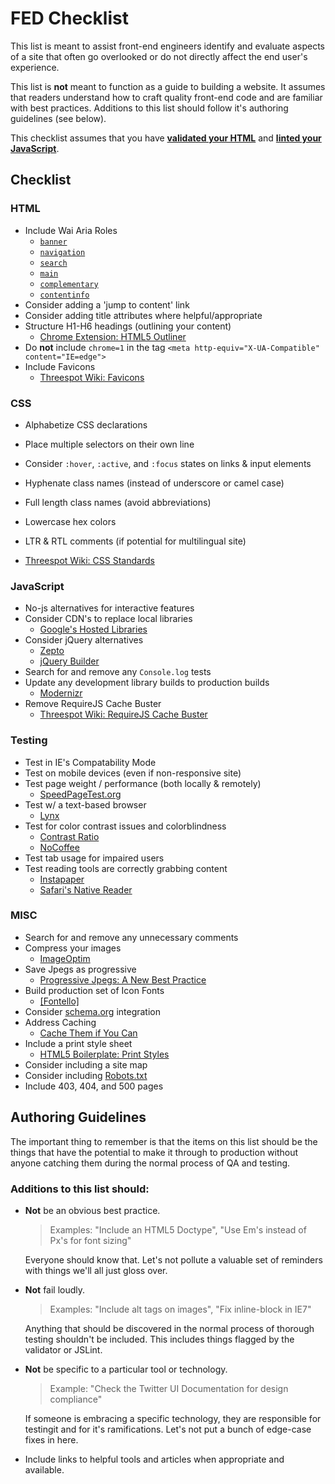 # FED Checklist

This list is meant to assist front-end engineers identify and evaluate aspects of a site that often go overlooked or do not directly affect the end user's experience.

This list is **not** meant to function as a guide to building a website. It assumes that readers understand how to craft quality front-end code and are familiar with best practices. Additions to this list should follow it's authoring guidelines (see below). 

This checklist assumes that you have **[validated your HTML](http://validator.w3.org/#validate_by_input)** and **[linted your JavaScript](http://www.jslint.com)**.

## Checklist

### HTML
- Include Wai Aria Roles 
	- [`banner`](http://www.w3.org/TR/2011/CR-wai-aria-20110118/roles#banner)
	- [`navigation`](http://www.w3.org/TR/2011/CR-wai-aria-20110118/roles#navigation)
	- [`search`](http://www.w3.org/TR/2011/CR-wai-aria-20110118/roles#search)
	- [`main`](http://www.w3.org/TR/2011/CR-wai-aria-20110118/roles#main)
	- [`complementary`](http://www.w3.org/TR/2011/CR-wai-aria-20110118/roles#complementary)
	- [`contentinfo`](http://www.w3.org/TR/2011/CR-wai-aria-20110118/roles#contentinfo)
- Consider adding a 'jump to content' link 
- Consider adding title attributes where helpful/appropriate
- Structure H1-H6 headings (outlining your content)
	- [Chrome Extension: HTML5 Outliner](https://chrome.google.com/webstore/detail/html5-outliner/afoibpobokebhgfnknfndkgemglggomo)
- Do **not** include `chrome=1` in the tag `<meta http-equiv="X-UA-Compatible" content="IE=edge">`
- Include Favicons
	- [Threespot Wiki: Favicons](http://apps.threespot.com/wiki/index.php/Favicons)

### CSS

- Alphabetize CSS declarations
- Place multiple selectors on their own line
- Consider `:hover`, `:active`, and `:focus` states on links & input elements
- Hyphenate class names (instead of underscore or camel case) 
- Full length class names (avoid abbreviations) 
- Lowercase hex colors
- LTR & RTL comments (if potential for multilingual site)

- [Threespot Wiki: CSS Standards](http://apps.threespot.com/wiki/index.php/CSS_Standards)

### JavaScript

- No-js alternatives for interactive features
- Consider CDN's to replace local libraries
	- [Google's Hosted Libraries](https://developers.google.com/speed/libraries/)
- Consider jQuery alternatives
	- [Zepto](http://zeptojs.com)
	- [jQuery Builder](http://projects.jga.me/jquery-builder/)
- Search for and remove any `Console.log` tests
- Update any development library builds to production builds
	- [Modernizr](http://modernizr.com/download/)
- Remove RequireJS Cache Buster
	- [Threespot Wiki: RequireJS Cache Buster](http://apps.threespot.com/wiki/index.php/RequireJS#Cache-Busting)

### Testing

- Test in IE's Compatability Mode
- Test on mobile devices (even if non-responsive site)
- Test page weight / performance (both locally & remotely)
	- [SpeedPageTest.org](http://www.webpagetest.org)
- Test w/ a text-based browser 
	- [Lynx](http://lynx.isc.org)
- Test for color contrast issues and colorblindness 
	- [Contrast Ratio](http://leaverou.github.io/contrast-ratio/)
	- [NoCoffee](https://chrome.google.com/webstore/detail/nocoffee/jjeeggmbnhckmgdhmgdckeigabjfbddl?hl=en&gl=US)
- Test tab usage for impaired users
- Test reading tools are correctly grabbing content
	- [Instapaper](http://www.instapaper.com/publishers)
	- [Safari's Native Reader](http://support.apple.com/kb/PH5068?viewlocale=en_US)

### MISC
- Search for and remove any unnecessary comments
- Compress your images
	- [ImageOptim](http://imageoptim.com)
- Save Jpegs as progressive
	- [Progressive Jpegs: A New Best Practice](http://calendar.perfplanet.com/2012/progressive-jpegs-a-new-best-practice/)
- Build production set of Icon Fonts 
	- [[Fontello]](http://fontello.com)
- Consider [schema.org](http://schema.org) integration
- Address Caching
	- [Cache Them if You Can](http://www.stevesouders.com/blog/2012/03/22/cache-them-if-you-can/)
- Include a print style sheet
	- [HTML5 Boilerplate: Print Styles](https://github.com/h5bp/html5-boilerplate/blob/master/css/main.css#L223-L300)
- Consider including a site map
- Consider including [Robots.txt](http://www.robotstxt.org/robotstxt.html)
- Include 403, 404, and 500 pages


## Authoring Guidelines

The important thing to remember is that the items on this list should be the things that have the potential to make it through to production without anyone catching them during the normal process of QA and testing. 

### Additions to this list should:

- **Not** be an obvious best practice. 

	> Examples: "Include an HTML5 Doctype", "Use Em's instead of Px's for font sizing"

	Everyone should know that. Let's not pollute a valuable set of reminders with things we'll all just gloss over. 

- **Not** fail loudly.

	> Examples: "Include alt tags on images", "Fix inline-block in IE7"
	
	Anything that should be discovered in the normal process of thorough testing shouldn't be included. This includes things flagged by the validator or JSLint.


- **Not** be specific to a particular tool or technology. 

	> Example: "Check the Twitter UI Documentation for design compliance"
	
	If someone is embracing a specific technology, they are responsible for testingit and for it's ramifications. Let's not put a bunch of edge-case fixes in here.
	
- Include links to helpful tools and articles when appropriate and available.
